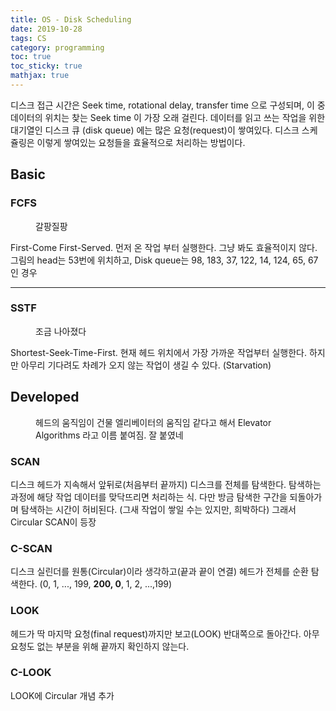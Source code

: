 ```yaml
---
title: OS - Disk Scheduling
date: 2019-10-28
tags: CS
category: programming
toc: true
toc_sticky: true
mathjax: true
--- 
```

디스크 접근 시간은 Seek time, rotational delay, transfer time 으로 구성되며, 이 중 데이터의 위치는 찾는 Seek time 이 가장 오래 걸린다.
데이터를 읽고 쓰는 작업을 위한 대기열인 디스크 큐 (disk queue) 에는 많은 요청(request)이 쌓여있다.
디스크 스케쥴링은 이렇게 쌓여있는 요청들을 효율적으로 처리하는 방법이다.

## Basic

### FCFS

<figure style="width: 300px"  class="align-right">
  <img src="{{ site.url }}{{ site.baseurl }}/assets/img/os/DiskScheduling/FCFS.png" alt="">
  <figcaption>갈팡질팡</figcaption>
</figure>

First-Come First-Served. 먼저 온 작업 부터 실행한다. 그냥 봐도 효율적이지 않다.
그림의 head는 53번에 위치하고, Disk queue는 98, 183, 37, 122, 14, 124, 65, 67 인 경우

---

### SSTF

<figure style="width: 300px"  class="align-right">
  <img src="{{ site.url }}{{ site.baseurl }}/assets/img/os/DiskScheduling/SSTF.png" alt="">
  <figcaption>조금 나아졌다</figcaption>
</figure>

Shortest-Seek-Time-First. 현재 헤드 위치에서 가장 가까운 작업부터 실행한다. 하지만 아무리 기다려도 차례가 오지 않는 작업이 생길 수 있다. (Starvation)

## Developed

<figure style="width: 450px"  class="align-right">
  <img src="{{ site.url }}{{ site.baseurl }}/assets/img/os/DiskScheduling/Elevator.png" alt="">
  <figcaption>헤드의 움직임이 건물 엘리베이터의 움직임 같다고 해서 Elevator Algorithms 라고 이름 붙여짐. 잘 붙였네</figcaption>
</figure>

### SCAN

디스크 헤드가 지속해서 앞뒤로(처음부터 끝까지) 디스크를 전체를 탐색한다. 탐색하는 과정에 해당 작업 데이터를 맞닥뜨리면 처리하는 식.
다만 방금 탐색한 구간을 되돌아가며 탐색하는 시간이 허비된다. (그새 작업이 쌓일 수는 있지만, 희박하다) 그래서 Circular SCAN이 등장

### C-SCAN

디스크 실린더를 원통(Circular)이라 생각하고(끝과 끝이 연결) 헤드가 전체를 순환 탐색한다. (0, 1, ..., 199, **200, 0**, 1, 2, ...,199)

### LOOK

헤드가 딱 마지막 요청(final request)까지만 보고(LOOK) 반대쪽으로 돌아간다. 아무 요청도 없는 부분을 위해 끝까지 확인하지 않는다.

### C-LOOK

LOOK에 Circular 개념 추가
